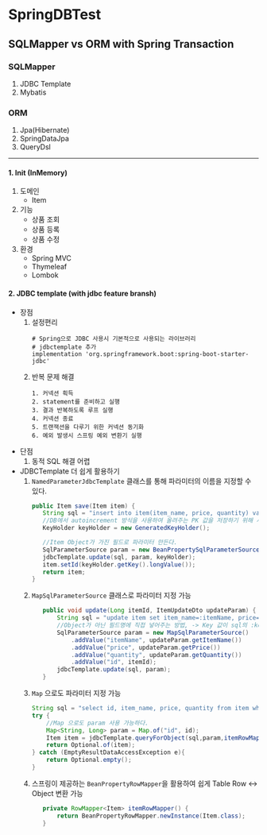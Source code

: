 # SpringDBTest
SQLMapper vs ORM with Spring Transaction
---
### SQLMapper
1. JDBC Template
2. Mybatis
### ORM
1. Jpa(Hibernate)
2. SpringDataJpa
3. QueryDsl

---
#### 1. Init (InMemory)
1. 도메인
   - Item
2. 기능
   - 상품 조회
   - 상품 등록
   - 상품 수정
3. 환경
   - Spring MVC
   - Thymeleaf
   - Lombok

#### 2. JDBC template (with jdbc feature bransh)
- 장점
  1. 설정편리
     ```properties
     # Spring으로 JDBC 사용시 기본적으로 사용되는 라이브러리
     # jdbctemplate 추가 
     implementation 'org.springframework.boot:spring-boot-starter-jdbc'
     ```
  2. 반복 문제 해결
     ```
     1. 커넥션 흭득
     2. statement를 준비하고 실행
     3. 결과 반복하도록 루프 실행
     4. 커넥션 종료
     5. 트랜잭션을 다루기 위한 커넥션 동기화
     6. 예외 발생시 스프링 예외 변환기 실행 
     ```
- 단점
  1. 동적 SQL 해결 어렵
- JDBCTemplate 더 쉽게 활용하기
  1. ```NamedParameterJdbcTemplate``` 클래스를 통해 파라미터의 이름을 지정할 수 있다.
     ```java
     public Item save(Item item) {
        String sql = "insert into item(item_name, price, quantity) values(:itemName, :price, :quantity)";
        //DB에서 autoincrement 방식을 사용하여 올려주는 PK 값을 저장하기 위해 사용
        KeyHolder keyHolder = new GeneratedKeyHolder();

        //Item Object가 가진 필드로 파라미터 만든다.
        SqlParameterSource param = new BeanPropertySqlParameterSource(item);
        jdbcTemplate.update(sql, param, keyHolder);
        item.setId(keyHolder.getKey().longValue());
        return item;
     }
     ```
  2. ```MapSqlParameterSource``` 클래스로 파라미터 지정 가능
     ```java
        public void update(Long itemId, ItemUpdateDto updateParam) {
            String sql = "update item set item_name=:itemName, price=:price, quantity=:quantity where id=:id";
            //Object가 아닌 필드명에 직접 넣어주는 방법, -> Key 값이 sql의 :key에 맵핑된다.
            SqlParameterSource param = new MapSqlParameterSource()
                .addValue("itemName", updateParam.getItemName())
                .addValue("price", updateParam.getPrice())
                .addValue("quantity", updateParam.getQuantity())
                .addValue("id", itemId);
            jdbcTemplate.update(sql, param);
        }
     ```
  3. ```Map``` 으로도 파라미터 지정 가능
        ```java
        String sql = "select id, item_name, price, quantity from item where id=:id";
        try {
            //Map 으로도 param 사용 가능하다.
            Map<String, Long> param = Map.of("id", id);
            Item item = jdbcTemplate.queryForObject(sql,param,itemRowMapper());
            return Optional.of(item);
        } catch (EmptyResultDataAccessException e){
            return Optional.empty();
        }
        ```
  4. 스프링이 제공하는 ```BeanPropertyRowMapper```을 활용하여 쉽게 Table Row <-> Object 변환 가능
     ```java
        private RowMapper<Item> itemRowMapper() {
            return BeanPropertyRowMapper.newInstance(Item.class);
        }
     ```